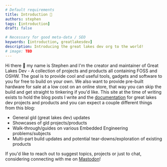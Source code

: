 ```yaml
---
# Default requirements
title: Introduction 👋
authors: stephen
tags: [introduction]
draft: false

# Necessary for good meta-data / SEO
keywords: [introduction, greatlakesdev]
description: Introducing the great lakes dev org to the world!
# image: TBD
---
```


Hi there 👋 my name is Stephen and I'm the creator and maintainer of Great Lakes Dev - A collection of projects and products all containing FOSS and OSHW. The goal is to provide cool and useful tools, gadgets and software to you for free to build on your own.<!--truncate--> We also want to provide pre-built hardware for sale at a low cost on an online store, that way you can skip the build and get straight to tinkering if you'd like. This site at the time of writing exists to hold the blog posts I write and the [documentation](/docs/intro) for great lakes dev projects and products and you can expect a couple different things from this blog:
- General gld (great lakes dev) updates
- Showcases of gld projects/products
- Walk-through/guides on various Embedded Engineering problems/subjects
- Multi-part build updates and potential tear-downs/exploration of existing products

If you'd like to reach out to suggest topics, projects or just to chat, considering connecting with me on [Mastodon](https://fosstodon.org/@stephendpmurphy)!
